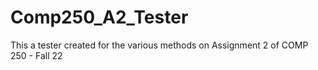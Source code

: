 # Comp250_A2_Tester
This a tester created for the various methods on Assignment 2 of COMP 250 - Fall 22
